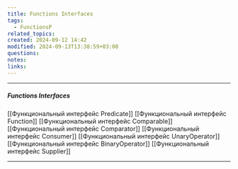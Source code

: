 ```yaml
---
title: Functions Interfaces
tags:
  - FunctionsP
related_topics: 
created: 2024-09-12 14:42
modified: 2024-09-13T13:38:59+03:00
questions: 
notes: 
links: 
---
```


----
##### Functions Interfaces
[[Функциональный интерфейс Predicate]]
[[Функциональный интерфейс Function]]
[[Функциональный интерфейс Comparable]]
[[Функциональный интерфейс Comparator]]
[[Функциональный интерфейс Consumer]]
[[Функциональный интерфейс UnaryOperator]]
[[Функциональный интерфейс BinaryOperator]]
[[Функциональный интерфейс Supplier]]

----
